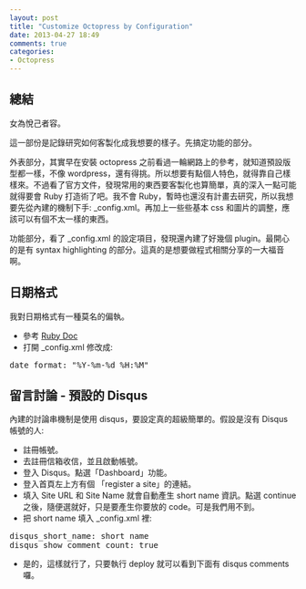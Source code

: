 ```yaml
---
layout: post
title: "Customize Octopress by Configuration"
date: 2013-04-27 18:49
comments: true
categories: 
- Octopress
---
```

## 總結
<pre>
女為悅己者容。
</pre>

這一部份是記錄研究如何客製化成我想要的樣子。先搞定功能的部分。

外表部分，其實早在安裝 octopress 之前看過一輪網路上的參考，就知道預設版型都一樣，不像 wordpress，還有得挑。所以想要有點個人特色，就得靠自己樣樣來。不過看了官方文件，發現常用的東西要客製化也算簡單，真的深入一點可能就得要會 Ruby 打造術了吧。我不會 Ruby，暫時也還沒有計畫去研究，所以我想要先從內建的機制下手: _config.xml。再加上一些些基本 css 和圖片的調整，應該可以有個不太一樣的東西。

功能部分，看了 _config.xml 的設定項目，發現還內建了好幾個 plugin。最開心的是有 syntax highlighting 的部分。這真的是想要做程式相關分享的一大福音啊。


## 日期格式
我對日期格式有一種莫名的偏執。

+ 參考 [Ruby Doc](http://www.ruby-doc.org/core-1.9.2/Time.html#method-i-strftime "Ruby Doc datetime format")
+ 打開 _config.xml 修改成:
<pre>
date_format: "%Y-%m-%d %H:%M"
</pre>


## 留言討論 - 預設的 Disqus
內建的討論串機制是使用 disqus，要設定真的超級簡單的。假設是沒有 Disqus 帳號的人: 

+ 註冊帳號。
+ 去註冊信箱收信，並且啟動帳號。
+ 登入 Disqus。點選「Dashboard」功能。
+ 登入首頁左上方有個 「register a site」的連結。
+ 填入 Site URL 和 Site Name 就會自動產生 short name 資訊。點選 continue 之後，隨便選就好，只是要產生你要放的 code。可是我們用不到。
+ 把 short name 填入 _config.xml 裡:
<pre>
disqus_short_name: short name
disqus_show_comment_count: true
</pre>
+ 是的，這樣就行了，只要執行 deploy 就可以看到下面有 disqus comments 囉。


